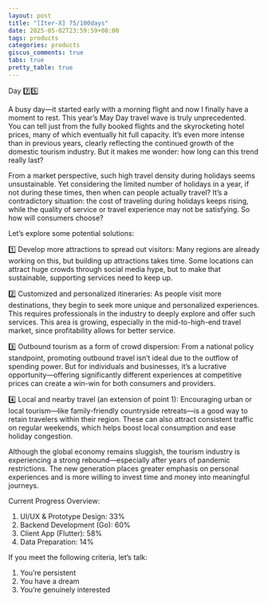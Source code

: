 ```yaml
---
layout: post
title: "[Iter-X] 75/100days"
date: 2025-05-02T23:59:59+08:00
tags: products
categories: products
giscus_comments: true
tabs: true
pretty_table: true
---
```


Day 7️⃣5️⃣

A busy day—it started early with a morning flight and now I finally have a moment to rest. This year’s May Day travel wave is truly unprecedented. You can tell just from the fully booked flights and the skyrocketing hotel prices, many of which eventually hit full capacity. It’s even more intense than in previous years, clearly reflecting the continued growth of the domestic tourism industry. But it makes me wonder: how long can this trend really last?

From a market perspective, such high travel density during holidays seems unsustainable. Yet considering the limited number of holidays in a year, if not during these times, then when can people actually travel? It’s a contradictory situation: the cost of traveling during holidays keeps rising, while the quality of service or travel experience may not be satisfying. So how will consumers choose?

Let’s explore some potential solutions:

1️⃣ Develop more attractions to spread out visitors: Many regions are already working on this, but building up attractions takes time. Some locations can attract huge crowds through social media hype, but to make that sustainable, supporting services need to keep up.

2️⃣ Customized and personalized itineraries: As people visit more destinations, they begin to seek more unique and personalized experiences. This requires professionals in the industry to deeply explore and offer such services. This area is growing, especially in the mid-to-high-end travel market, since profitability allows for better service.

3️⃣ Outbound tourism as a form of crowd dispersion: From a national policy standpoint, promoting outbound travel isn’t ideal due to the outflow of spending power. But for individuals and businesses, it’s a lucrative opportunity—offering significantly different experiences at competitive prices can create a win-win for both consumers and providers.

4️⃣ Local and nearby travel (an extension of point 1): Encouraging urban or local tourism—like family-friendly countryside retreats—is a good way to retain travelers within their region. These can also attract consistent traffic on regular weekends, which helps boost local consumption and ease holiday congestion.

Although the global economy remains sluggish, the tourism industry is experiencing a strong rebound—especially after years of pandemic restrictions. The new generation places greater emphasis on personal experiences and is more willing to invest time and money into meaningful journeys.

Current Progress Overview:

1. UI/UX & Prototype Design: 33%
2. Backend Development (Go): 60%
3. Client App (Flutter): 58%
4. Data Preparation: 14%

If you meet the following criteria, let’s talk:

1. You’re persistent
2. You have a dream
3. You’re genuinely interested
